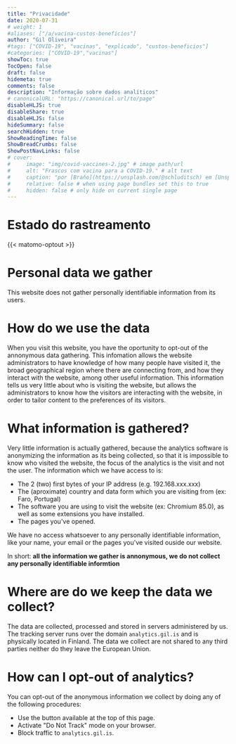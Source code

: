 ```yaml
---
title: "Privacidade"
date: 2020-07-31
# weight: 1
#aliases: ["/a/vacina-custos-beneficios"]
author: "Gil Oliveira"
#tags: ["COVID-19", "vacinas", "explicado", "custos-beneficios"]
#categories: ["COVID-19","vacinas"]
showToc: true
TocOpen: false
draft: false
hidemeta: true
comments: false
description: "Informação sobre dados analíticos"
# canonicalURL: "https://canonical.url/to/page"
disableHLJS: true
disableShare: true
disableHLJS: false
hideSummary: false
searchHidden: true
ShowReadingTime: false
ShowBreadCrumbs: false
ShowPostNavLinks: false
# cover:
#     image: "img/covid-vaccines-2.jpg" # image path/url
#     alt: "Frascos com vacina para a COVID-19." # alt text
#     caption: "por [Braňo](https://unsplash.com/@schluditsch) em [Unsplash](https://unsplash.com/photos/QSuou3VAtf4)"
#     relative: false # when using page bundles set this to true
#     hidden: false # only hide on current single page
---
```


# Estado do rastreamento
{{< matomo-optout >}}

# Personal data we gather
This website does not gather personally identifiable information from its users.

# How do we use the data
When you visit this website, you have the oportunity to opt-out of the annonymous data gathering. This infomation allows the website administrators to have knowledge of how many people have visited it, the broad geographical region where there are connecting from, and how they interact with the website, among other useful information. This information tells us very little about who is visiting the website, but allows the administrators to know how the visitors are interacting with the website, in order to tailor content to the preferences of its visitors.

# What information is gathered?

Very little information is actually gathered, because the analytics software is anonymizing the information as its being collected, so that it is impossible to know who visited the website, the focus of the analytics is the visit and not the user. The information which we have access to is:

- The 2 (two) first bytes of your IP address (e.g. 192.168.xxx.xxx)
- The (aproximate) country and data form which you are visiting from (ex: Faro, Portugal)
- The software you are using to visit the website (ex: Chromium 85.0), as well as some extensions you have installed.
- The pages you've opened.

We have no access whatsoever to any personally identifiable information, like your name, your email or the pages you've visited ouside our website.

In short: **all the information we gather is annonymous, we do not collect any personally identifiable informtion**

# Where are do we keep the data we collect?

The data are collected, processed and stored in servers administered by us. The tracking server runs over the domain `analytics.gil.is` and is physically located in Finland. The data we collect are not shared to any third parties neither do they leave the European Union.

# How can I opt-out of analytics?

You can opt-out of the anonymous information we collect by doing any of the following procedures:

- Use the button available at the top of this page.
- Activate "Do Not Track" mode on your browser.
- Block traffic to `analytics.gil.is`.
